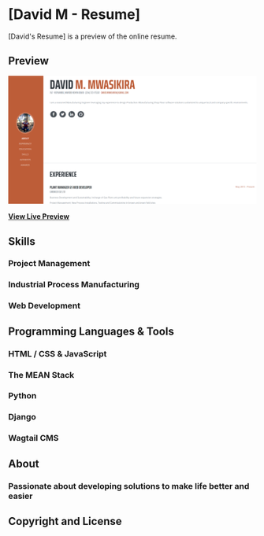 # [David M - Resume]

[David's Resume] is a preview of the online resume.

## Preview

[![Resume Preview](./img/david-resume.png)](https://github.com/DavidMwasikira/startbootstrap-resume/)

**[View Live Preview](https://github.com/DavidMwasikira/startbootstrap-resume/)**

## Skills

### Project Management 
### Industrial Process Manufacturing
### Web Development




## Programming Languages & Tools

### HTML / CSS & JavaScript
### The MEAN Stack
### Python
### Django
### Wagtail CMS




## About

### Passionate about developing solutions to make life better and easier



## Copyright and License


